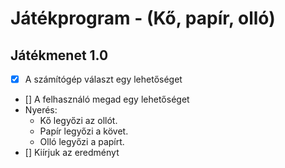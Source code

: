 # Játékprogram - (Kő, papír, olló)

## Játékmenet 1.0
- [x] A számítógép választ egy lehetőséget
- [] A felhasználó megad egy lehetőséget
- Nyerés:
	- Kő legyőzi az ollót.
	- Papír legyőzi a követ.
	- Olló legyőzi a papírt.
- [] Kiírjuk az eredményt